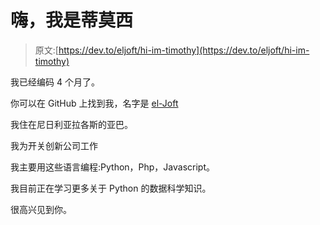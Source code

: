 # 嗨，我是蒂莫西

> 原文:[https://dev.to/eljoft/hi-im-timothy](https://dev.to/eljoft/hi-im-timothy)

我已经编码 4 个月了。

你可以在 GitHub 上找到我，名字是 [el-Joft](https://github.com/el-Joft)

我住在尼日利亚拉各斯的亚巴。

我为开关创新公司工作

我主要用这些语言编程:Python，Php，Javascript。

我目前正在学习更多关于 Python 的数据科学知识。

很高兴见到你。